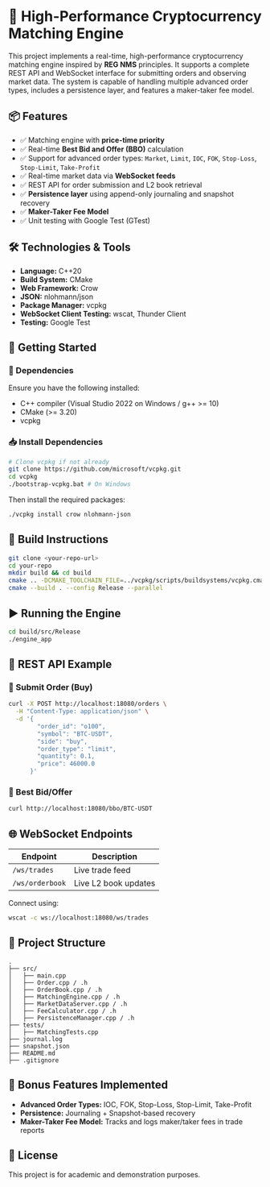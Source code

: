 # 🚀 High-Performance Cryptocurrency Matching Engine

This project implements a real-time, high-performance cryptocurrency matching engine inspired by **REG NMS** principles. It supports a complete REST API and WebSocket interface for submitting orders and observing market data. The system is capable of handling multiple advanced order types, includes a persistence layer, and features a maker-taker fee model.

## 📦 Features

- ✅ Matching engine with **price-time priority**  
- ✅ Real-time **Best Bid and Offer (BBO)** calculation  
- ✅ Support for advanced order types: `Market`, `Limit`, `IOC`, `FOK`, `Stop-Loss`, `Stop-Limit`, `Take-Profit`
- ✅ Real-time market data via **WebSocket feeds**
- ✅ REST API for order submission and L2 book retrieval
- ✅ **Persistence layer** using append-only journaling and snapshot recovery
- ✅ **Maker-Taker Fee Model**
- ✅ Unit testing with Google Test (GTest)

## 🛠️ Technologies & Tools

- **Language:** C++20  
- **Build System:** CMake  
- **Web Framework:** Crow  
- **JSON:** nlohmann/json  
- **Package Manager:** vcpkg  
- **WebSocket Client Testing:** wscat, Thunder Client  
- **Testing:** Google Test

## 🚀 Getting Started

### 🔧 Dependencies

Ensure you have the following installed:
- C++ compiler (Visual Studio 2022 on Windows / g++ >= 10)
- CMake (>= 3.20)
- vcpkg

### 📥 Install Dependencies

```bash
# Clone vcpkg if not already
git clone https://github.com/microsoft/vcpkg.git
cd vcpkg
./bootstrap-vcpkg.bat # On Windows
```

Then install the required packages:

```bash
./vcpkg install crow nlohmann-json
```

## 🔨 Build Instructions

```bash
git clone <your-repo-url>
cd your-repo
mkdir build && cd build
cmake .. -DCMAKE_TOOLCHAIN_FILE=../vcpkg/scripts/buildsystems/vcpkg.cmake -DCMAKE_BUILD_TYPE=Release
cmake --build . --config Release --parallel
```

## ▶️ Running the Engine

```bash
cd build/src/Release
./engine_app
```

## 🧪 REST API Example

### 📌 Submit Order (Buy)

```bash
curl -X POST http://localhost:18080/orders \
  -H "Content-Type: application/json" \
  -d '{
        "order_id": "o100",
        "symbol": "BTC-USDT",
        "side": "buy",
        "order_type": "limit",
        "quantity": 0.1,
        "price": 46000.0
      }'
```

### 📌 Best Bid/Offer

```bash
curl http://localhost:18080/bbo/BTC-USDT
```

## 🌐 WebSocket Endpoints

| Endpoint           | Description          |
|--------------------|----------------------|
| `/ws/trades`       | Live trade feed      |
| `/ws/orderbook`    | Live L2 book updates |

Connect using:

```bash
wscat -c ws://localhost:18080/ws/trades
```

## 📂 Project Structure

```
.
├── src/
│   ├── main.cpp
│   ├── Order.cpp / .h
│   ├── OrderBook.cpp / .h
│   ├── MatchingEngine.cpp / .h
│   ├── MarketDataServer.cpp / .h
│   ├── FeeCalculator.cpp / .h
│   ├── PersistenceManager.cpp / .h
├── tests/
│   ├── MatchingTests.cpp
├── journal.log
├── snapshot.json
├── README.md
├── .gitignore
```

## 📘 Bonus Features Implemented

- **Advanced Order Types:** IOC, FOK, Stop-Loss, Stop-Limit, Take-Profit
- **Persistence:** Journaling + Snapshot-based recovery
- **Maker-Taker Fee Model:** Tracks and logs maker/taker fees in trade reports

## 📄 License

This project is for academic and demonstration purposes.
